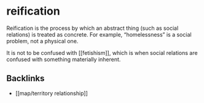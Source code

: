# reification

Reification is the process by which an abstract thing (such as social relations) is treated as concrete. For example, &ldquo;homelessness&rdquo; is a social problem, not a physical one.

It is not to be confused with [[fetishism]], which is when social relations are confused with something materially inherent.


## Backlinks

-   [[map/territory relationship]]
